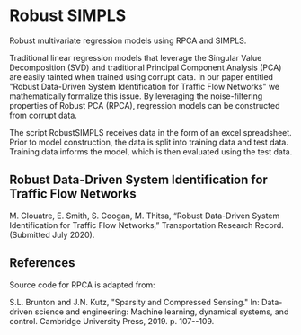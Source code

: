 # Robust SIMPLS
Robust multivariate regression models using RPCA and SIMPLS.

Traditional linear regression models that leverage the Singular Value Decomposition (SVD) and traditional Principal Component Analysis (PCA) are easily tainted when trained using corrupt data. In our paper entitled "Robust Data-Driven System Identification for Traffic Flow Networks" we mathematically formalize this issue. By leveraging the noise-filtering properties of Robust PCA (RPCA), regression models can be constructed from corrupt data.

The script RobustSIMPLS receives data in the form of an excel spreadsheet. Prior to model construction, the data is split into training data and test data. Training data informs the model, which is then evaluated using the test data.

## Robust Data-Driven System Identification for Traffic Flow Networks
M. Clouatre, E. Smith, S. Coogan, M. Thitsa, “Robust Data-Driven System Identification for Traffic Flow Networks,” Transportation Research Record. (Submitted July 2020).


## References
Source code for RPCA is adapted from:

S.L. Brunton and J.N. Kutz, "Sparsity and Compressed Sensing." In: Data-driven  science  and  engineering: Machine  learning,  dynamical  systems,  and  control. Cambridge University Press, 2019. p. 107--109.
